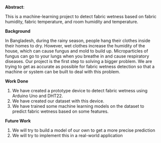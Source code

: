****Abstract****: 

This is a machine-learning project to detect fabric wetness based on fabric humidity, fabric temperature, and room humidity and temperature. 


**Background**

In Bangladesh, during the rainy season, people hang their clothes inside their homes to dry. However, wet clothes increase the humidity of the house, which can cause fungus and mold to build up.
Microparticles of fungus can go to your lungs when you breathe in and cause respiratory diseases. Our project is the first step to solving a bigger problem. We are trying to 
get as accurate as possible for fabric wetness detection so that a machine or system can be built to deal with this problem.

**Work Done**

1. We have created a prototype device to detect fabric wetness using Arduino Uno and DHT22.
2. We have created our dataset with this device.
3. We have trained some machine learning models on the dataset to predict fabric wetness based on some features.

**Future Work**

1. We will try to build a model of our own to get a more precise prediction
2. We will try to implement this in a real-world application
